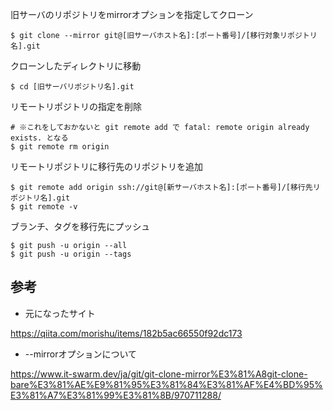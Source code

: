 旧サーバのリポジトリをmirrorオプションを指定してクローン
```
$ git clone --mirror git@[旧サーバホスト名]:[ポート番号]/[移行対象リポジトリ名].git
```
クローンしたディレクトリに移動
```
$ cd [旧サーバリポジトリ名].git
```
リモートリポジトリの指定を削除
```
# ※これをしておかないと git remote add で fatal: remote origin already exists. となる
$ git remote rm origin
```
リモートリポジトリに移行先のリポジトリを追加
```
$ git remote add origin ssh://git@[新サーバホスト名]:[ポート番号]/[移行先リポジトリ名].git
$ git remote -v
```
ブランチ、タグを移行先にプッシュ
```
$ git push -u origin --all
$ git push -u origin --tags
````

## 参考
- 元になったサイト

https://qiita.com/morishu/items/182b5ac66550f92dc173
- --mirrorオプションについて

https://www.it-swarm.dev/ja/git/git-clone-mirror%E3%81%A8git-clone-bare%E3%81%AE%E9%81%95%E3%81%84%E3%81%AF%E4%BD%95%E3%81%A7%E3%81%99%E3%81%8B/970711288/
